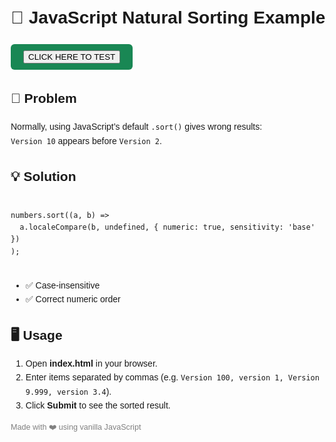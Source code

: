 <body style="font-family: Arial, sans-serif; line-height:1.6; margin: 20px;">

  <h1>📌 JavaScript Natural Sorting Example</h1>
 <a href="https://volodkaly.github.io/Simple_Javascript_sorting/" 
   target="_blank"
   style="
      display:inline-block;
      padding: 10px 20px;
      font-size: 16px;
      font-weight: 600;
      color: #fff;
      background-color: #198754;
      border: none;
      border-radius: 6px;
      text-decoration: none;
      text-align: center;
      transition: background-color 0.2s;
   "
   onmouseover="this.style.backgroundColor='#157347'" 
   onmouseout="this.style.backgroundColor='#198754'">
   <button>CLICK HERE TO TEST</button>
 </a>

  <h2>🚀 Problem</h2>
  <p>
    Normally, using JavaScript’s default <code>.sort()</code> gives wrong results:  
    <br><code>Version 10</code> appears before <code>Version 2</code>.
  </p>

  <h2>💡 Solution</h2>
  <pre><code>
numbers.sort((a, b) =>
  a.localeCompare(b, undefined, { numeric: true, sensitivity: 'base' })
);
  </code></pre>
  <ul>
    <li>✅ Case-insensitive</li>
    <li>✅ Correct numeric order</li>
  </ul>

  <h2>🖥️ Usage</h2>
  <ol>
    <li>Open <strong>index.html</strong> in your browser.</li>
    <li>Enter items separated by commas (e.g. <code>Version 100, version 1, Version 9.999, version 3.4</code>).</li>
    <li>Click <strong>Submit</strong> to see the sorted result.</li>
  </ol>

 
  <p style="font-size:0.9em; color:gray;">Made with ❤️ using vanilla JavaScript</p>

</body>
</html>
